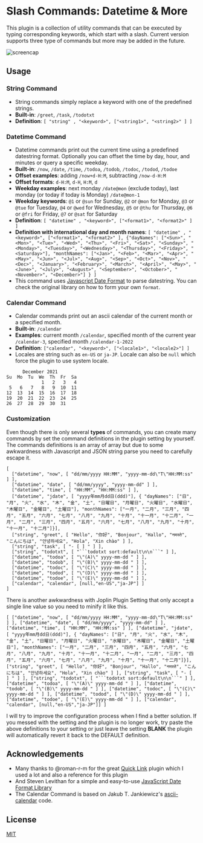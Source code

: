 # Slash Commands: Datetime & More

This plugin is a collection of utility commands that can be executed by typing corresponding keywords, which start with a slash. Current version supports three type of commands but more may be added in the future.


![screencap](https://raw.githubusercontent.com/hieuthi/joplin-plugin-slash-commands/main/docs/slash-commands-v1.0.0-screencap.gif)


## Usage
### String Command
- String commands simply replace a keyword with one of the predefined strings.
- **Built-in**: `/greet`, `/task`, `/todotxt`
- **Definition**: `[ "string" , "<keyword>", ["<string1>", "<string2>" ] ]`

### Datetime Command
- Datetime commands print out the current time using a predefined datestring format. Optionally you can offset the time by day, hour, and minutes or query a specific weekday.
- **Built-in**: `/now`, `/date`, `/time`, `/todoa`, `/todob`, `/todoc`, `/todod`, `/todoe`
- **Offset examples**: adding `/now+d-H:M`, subtracting `/now-d-H:M`
- **Offset formats**: `d-H:M`, `d-H`, `H:M`, `d`
- **Weekday examples**: next monday `/date@mon` (exclude today), last monday (or today if today is Monday) `/date@mon-1`
- **Weekday keywords**: `@1` or `@sun` for Sunday, `@2` or `@mon` for Monday, `@3` or `@tue` for Tuesday, `@4` or `@wed` for Wednesday, `@5` or `@thu` for Thursday, `@6` or `@fri` for Friday, `@7` or `@sat` for Saturday
- **Definition**: `[ "datetime" , "<keyword>", ["<format1>", "<format2>" ] ]`
- **Definition with international day and month names**: `[ "datetime" , "<keyword>", ["<format1>", "<format2>" ], {"dayNames": ["<Sun>", "<Mon>", "<Tue>", "<Wed>", "<Thu>", "<Fri>", "<Sat>", "<Sunday>", "<Monday>", "<Tuesday>", "<Wednesday>", "<Thursday>", "<Friday>", "<Saturday>"], "monthNames": ["<Jan>", "<Feb>", "<Mar>", "<Apr>", "<May>", "<Jun>", "<Jul>", "<Aug>", "<Sep>", "<Oct>", "<Nov>", "<Dec>", "<January>", "<February>", "<March>", "<April>", "<May>", "<June>", "<July>", "<August>", "<September>", "<October>", "<November>", "<December>"] } ]`
- This command uses [Javascript Date Format](https://blog.stevenlevithan.com/archives/date-time-format) to parse datestring. You can check the original library on how to form your own `format`.

### Calendar Command
- Calendar commands print out an ascii calendar of the current month or a specified month.
- **Built-in**: `/calendar`
- **Examples**: current month `/calendar`, specified month of the current year `/calendar-3`, specified month `/calendar-1-2022`
- **Definition**: `["calendar", "<keyword>", ["<locale1>", "<locale2>"] ]`
- Locales are string such as `en-US` or `ja-JP`. Locale can also be `null` which force the plugin to use system locale.

```
      December 2021       
Su  Mo  Tu  We  Th  Fr  Sa
             1   2   3   4
 5   6   7   8   9  10  11
12  13  14  15  16  17  18
19  20  21  22  23  24  25
26  27  28  29  30  31
```

### Customization
Even though there is only several **types** of commands, you can create many commands by set the command definitions in the plugin setting by yourself. The commands definitions is an array of array but due to some awkwardness with Javascript and JSON string parse you need to carefully escape it.

```
[
  ["datetime", "now", [ "dd/mm/yyyy HH:MM", "yyyy-mm-dd\"T\"HH:MM:ss" ] ],
  ["datetime", "date", [ "dd/mm/yyyy", "yyyy-mm-dd" ] ],
  ["datetime", "time", [ "HH:MM", "HH:MM:ss" ] ],
  ["datetime", "jdate", [ "yyyy年mm月dd日(ddd)"], { "dayNames": ["日", "月", "火", "水", "木", "金", "土", "日曜日", "月曜日", "火曜日", "水曜日", "木曜日", "金曜日", "土曜日"], "monthNames": ["一月", "二月", "三月", "四月", "五月", "六月", "七月", "八月", "九月", "十月", "十一月", "十二月", "一月", "二月", "三月", "四月", "五月", "六月", "七月", "八月", "九月", "十月", "十一月", "十二月"]}],
  ["string", "greet", [ "Hello", "你好", "Bonjour", "Hallo", "नमस्ते", "こんにちは", "안녕하세요", "Hola", "Xin chào" ] ],
  ["string", "task", [ "- [ ] " ] ],
  ["string", "todotxt", [ "```todotxt sort:default\n\n```" ] ],
  ["datetime", "todoa", [ "\"(A)\" yyyy-mm-dd " ] ],
  ["datetime", "todob", [ "\"(B)\" yyyy-mm-dd " ] ],
  ["datetime", "todoc", [ "\"(C)\" yyyy-mm-dd " ] ],
  ["datetime", "todod", [ "\"(D)\" yyyy-mm-dd " ] ],
  ["datetime", "todoe", [ "\"(E)\" yyyy-mm-dd " ] ],
  ["calendar", "calendar", [null,"en-US","ja-JP"] ]
]
```

There is another awkwardness with Joplin Plugin Setting that only accept a single line value so you need to minify it like this.

```
[ ["datetime", "now", [ "dd/mm/yyyy HH:MM", "yyyy-mm-dd\"T\"HH:MM:ss" ] ], ["datetime", "date", [ "dd/mm/yyyy", "yyyy-mm-dd" ] ], ["datetime", "time", [ "HH:MM", "HH:MM:ss" ] ], ["datetime", "jdate", [ "yyyy年mm月dd日(ddd)"], { "dayNames": ["日", "月", "火", "水", "木", "金", "土", "日曜日", "月曜日", "火曜日", "水曜日", "木曜日", "金曜日", "土曜日"], "monthNames": ["一月", "二月", "三月", "四月", "五月", "六月", "七月", "八月", "九月", "十月", "十一月", "十二月", "一月", "二月", "三月", "四月", "五月", "六月", "七月", "八月", "九月", "十月", "十一月", "十二月"]}], ["string", "greet", [ "Hello", "你好", "Bonjour", "Hallo", "नमस्ते", "こんにちは", "안녕하세요", "Hola", "Xin chào" ] ], ["string", "task", [ "- [ ] " ] ], ["string", "todotxt", [ "```todotxt sort:default\n\n```" ] ], ["datetime", "todoa", [ "\"(A)\" yyyy-mm-dd " ] ], ["datetime", "todob", [ "\"(B)\" yyyy-mm-dd " ] ], ["datetime", "todoc", [ "\"(C)\" yyyy-mm-dd " ] ], ["datetime", "todod", [ "\"(D)\" yyyy-mm-dd " ] ], ["datetime", "todoe", [ "\"(E)\" yyyy-mm-dd " ] ], ["calendar", "calendar", [null,"en-US","ja-JP"]] ]
```

I will try to improve the configuration process when I find a better solution. If you messed with the setting and the plugin is no longer work, try paste the above definitions to your setting or just leave the setting **BLANK** the plugin will automatically revert it back to the DEFAULT definition.

## Acknowledgements
- Many thanks to @roman-r-m for the great [Quick Link](https://github.com/roman-r-m/joplin-plugin-quick-links) plugin which I used a lot and also a reference for this plugin
- And Steven Levithan for a simple and easy-to-use [JavaScript Date Format Library](https://blog.stevenlevithan.com/archives/date-time-format)
- The Calendar Command is based on Jakub T. Jankiewicz's [ascii-calendar](https://github.com/jcubic/calendar) code.

## License

[MIT](https://raw.githubusercontent.com/hieuthi/joplin-plugin-slash-commands/main/LICENSE)
